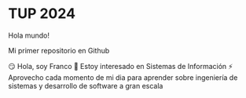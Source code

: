 # TUP 2024

Hola mundo!

Mi primer repositorio en Github

:smirk: Hola, soy Franco
:purple_heart: Estoy interesado en Sistemas de Información 
:zap: Aprovecho cada momento de mi dia para aprender sobre ingeniería de sistemas y desarrollo de software a gran escala

